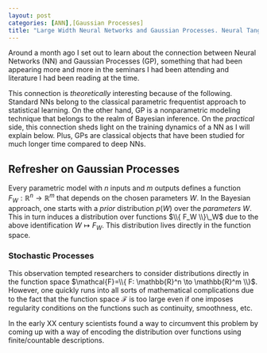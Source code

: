 ```yaml
---
layout: post
categories: [ANN],[Gaussian Processes]
title: "Large Width Neural Networks and Gaussian Processes. Neural Tangent Kernel"
---
```


Around a month ago I set out to learn about the connection between Neural Networks (NN) and Gaussian Processes (GP), something that had been appearing more and more in the seminars I had been attending and literature I had been reading at the time.

This connection is _theoretically_ interesting because of the following. Standard NNs belong to the classical parametric frequentist approach to statistical learning. On the other hand, GP is a nonparametric modeling technique that belongs to the realm of Bayesian inference. On the _practical_ side, this connection sheds light on the training dynamics of a NN as I will explain below. Plus, GPs are classical objects that have been studied for much longer time compared to deep NNs.  

## Refresher on Gaussian Processes

Every parametric model with $n$ inputs and $m$ outputs defines a function $F_{W}: \mathbb{R}^n \to \mathbb{R}^m$ that depends on the chosen parameters $W$. In the Bayesian approach, one starts with a _prior_ distribution $p(W)$ over the _parameters_ $W$. This in turn induces a distribution over functions $\\{ F_W \\}\_W$ due to the above  identification $W \mapsto F_W$. This distribution lives directly in the function space. 

### Stochastic Processes

This observation tempted researchers to consider distributions directly in the function space $\mathcal{F}=\\{ F: \mathbb{R}^n \to \mathbb{R}^m \\}$. However, one quickly runs into all sorts of mathematical complications due to the fact that the function space $\mathcal{F}$ is too large even if one imposes regularity conditions on the functions such as continuity, smoothness, etc.

In the early XX century scientists found a way to circumvent this problem by coming up with a way of encoding the distribution over functions using finite/countable descriptions. 
